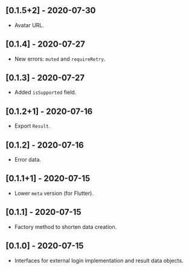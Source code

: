 ## [0.1.5+2] - 2020-07-30

* Avatar URL.

## [0.1.4] - 2020-07-27

* New errors: `muted` and `requireRetry`.

## [0.1.3] - 2020-07-27

* Added `isSupported` field.

## [0.1.2+1] - 2020-07-16

* Export `Result`.

## [0.1.2] - 2020-07-16

* Error data.

## [0.1.1+1] - 2020-07-15

* Lower `meta` version (for Flutter).

## [0.1.1] - 2020-07-15

* Factory method to shorten data creation.

## [0.1.0] - 2020-07-15

* Interfaces for external login implementation and result data objects.
